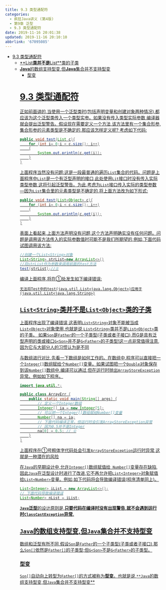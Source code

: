 ```yaml
---
title: 9.3 类型通配符
categories: 
  - 疯狂Java讲义 (第4版)
  - 第9章 泛型
  - 9.3 类型通配符
date: 2019-11-16 20:01:38
updated: 2019-11-16 20:10:10
abbrlink: '67095085'
---
```

- [9.3 类型通配符](/ReadingNotes/67095085/#9-3-类型通配符)
    - [**List<String>**类并不是**List<Object>**类的子类](/ReadingNotes/67095085/#List<String>类并不是List<Object>类的子类)
    - [**Java**的数组支持型变,但**Java**集合并不支持型变](/ReadingNotes/67095085/#Java的数组支持型变,但Java集合并不支持型变)
        - [型变](/ReadingNotes/67095085/#型变)

<!--more-->
<script src="https://cdn.bootcss.com/jquery/3.4.0/jquery.slim.min.js"></script>
<script>$(document).ready(function () {$(".post-body > ul:nth-child(1)").hide();});</script>

<!--end-->
# 9.3 类型通配符 #
正如前面讲的,当使用一个泛型类时(包括声明变量和创建对象两种情况),都应该为这个泛型类传入一个类型实参。如果没有传入类型实际参数,编译器就会提出泛型警告。假设现在需要定义一个方法,该方法里有一个集合形参,集合形参的元素类型是不确定的,那应该怎样定义呢?
考虑如下代码:
```java
public void test(List c){
    for (int i= 0;i < c.size(); i++)
    {
        System.out.println(c.get(i));
    }
}
```
上面程序当然没有问题:这是一段最普通的遍历`List`集合的代码。问题是上面程序中`List`是一个有泛型声明的接口,此处使用`Lit`接口时没有传入实际类型参数,这将引起泛型警告。为此,考虑为`List`接口传入实际的类型参数—因为`List`集合里的元素类型是不确定的,将上面方法改为如下形式:
```java
public void test(List<Object> c){
    for (int i= 0;i < c.size(); i++)
    {
        System.out.println(c.get(i));
    }
}
```
表面上看起来,上面方法声明没有问题,这个方法声明确实没有任何问题。问题是调用该方法传入的实际参数值时可能不是我们所期望的,例如,下面代码试图调用该方法:
```java
//创建一个List<String>对象
List<String> strList=new ArrayList<>()
//将strList作为参数来调用前面的test方法
test(strList);//①
```
编译上面程序,将在①处发生如下编译错误:
```
无法将Test中的test(java.util.List<java.lang.Object>)应用于(java.util.List<java.lang.String>)
```
## `List<String>`类并不是`List<Object>`类的子类 ##
上面程序出现了编译错误,这表明`List<String>`对象不能被当成`List<Object>`对象使用,也就是说,`List<String>`类并不是`List<Object>`类的子类。
如果`Son`是`Father`的一个子类型(子类或者子接口),而G是具有泛型声明的类或接口`G<Son>`并不是`G<Father>`的子类型!这一点非常值得注意,因为它与大部分人的习惯认为是不同

与数组进行对比,先看一下数组是如何工作的。在数组中,程序可以直接把一个`Integer[]`数组赋给个`Number[]`变量。如果试图把一个`Double`对象保存到该`Number[]`数组中,编译可以通过,但在运行时抛出`ArrayStoreException`异常。例如如下程序。
```java
import java.util.*;

public class ArrayErr {
    public static void main(String[] args) {
        // 定义一个Integer数组
        Integer[] ia = new Integer[5];
        // 可以把一个Integer[]数组赋给Number[]变量
        Number[] na = ia;
        // 下面代码编译正常，但运行时会引发ArrayStoreException异常
        // 因为0.5并不是Integer
        na[0] = 0.5; // ①
    }
}
```
上面程序在①号粗体字代码处会引发`ArrayStoreException`运行时异常,这就是一种潜在的风险

在`Java`的早期设计中,允许`Integer[]`数组赋值给` Number[]`变量存在缺陷,因此`Java`在泛型设计时进行了改进,它不再允许把`List<Integer>`对象赋值给`List<Number>`变量。例如,如下代码将会导致编译错误(程序清单同上)。
```java
List<Integer> iList = new ArrayList<>();
// 下面代码导致编译错误
List<Number> nList = iList;
```
**`Java`泛型**的设计原则是,**只要代码在编译时没有出现警告,就不会遇到运行时`ClassCastException`异常.**
## `Java`的数组支持型变,但`Java`集合并不支持型变 ##
数组和泛型有所不同,假设`Son`是`Father`的一个子类型(子类或者子接口),那么`Son[]`依然是`Father[]`的子类型;但`G<Son>`不是`G<Father>`的子类型。
### 型变 ###
`Son[]`自动向上转型为`Father[]`的方式被称为**型变**。也就是说,`**Java`的数组支持型变,但`Java`集合并不支持型变**
